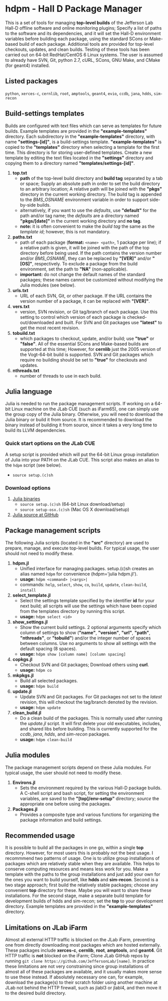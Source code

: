 # hdpm - Hall D Package Manager
This is a set of tools for managing **top-level builds** of the Jefferson Lab Hall-D offline software and online monitoring plugins; Specify a list of paths to the software and its dependencies, and it will set the Hall-D environment variables before building each package, using the standard SCons or Make-based build of each package. Additional tools are provided for top-level checkouts, updates, and clean builds. Testing of these tools has been carried out on 64-bit RedHat/CentOS 6 Linux systems. The user is assumed to already have SVN, Git, python 2.7, cURL, SCons, GNU Make, and CMake (for geant4) installed.

## Listed packages
`python`, `xerces-c`, `cernlib`, `root`, `amptools`, `geant4`, `evio`, `ccdb`, `jana`, `hdds`, `sim-recon`

## Build-settings templates
Builds are configured with text files which can serve as templates for future builds. Example templates are provided in the **"example-templates"** directory. Each subdirectory in the **"example-templates"** directory, with name **"settings-[id]"**, is a build-settings template. **"example-templates"** is copied to the **"templates"** directory when selecting a template for the first time. This directory is for storing user-defined templates. Create a new template by editing the text files located in the **"settings"** directory and copying them to a directory named **"templates/settings-[id]"**.

1. **top.txt**
   - **path** of the top-level build directory and **build tag** separated by a tab or space; Supply an absolute path in order to set the build directory to an arbitrary location; A relative path will be joined with the **"pkgs"** directory in the current working directory. The build tag is appended to the *BMS_OSNAME* environment variable in order to support side-by-side builds.
   - alternatively, if you want to use the *defaults*, use **"default"** for the path and/or tag name; the *defaults* are a directory named **"pkgs/[date]"** in the current working directory and **no tag**.
   - **note:** it is often convenient to make the *build tag* the same as the *template id*; however, this is not mandatory.
2. **paths.txt**
   - path of each package (**format:** `<name> <path>`, 1 package per line); if a relative path is given, it will be joined with the path of the top directory before being used. If the path contains the version number and/or *BMS_OSNAME*, they can be replaced by **"[VER]"** and/or **"[OS]"**, respectively. To exclude a package from the build environment, set the path to **"NA"** (non-applicable).
   - **important:** do not change the default names of the standard packages; these names cannot be customized without modifying the Julia modules (see below).
3. **urls.txt**
   - URL of each SVN, Git, or other package. If the URL contains the version number of a package, it can be replaced with **"[VER]"**.
4. **vers.txt**
   - version, SVN revision, or Git tag/branch of each package. Use this setting to control which version of each package is checked-out/downloaded and built. For SVN and Git packages use **"latest"** to get the most recent revision.
5. **tobuild.txt**
   - which packages to checkout, update, and/or build; use **"true"** or **"false"**. All of the essential SCons and Make-based builds are supported at this time; However, for **cernlib** just the 2005 version of the Vogt-64-bit build is supported. SVN and Git packages which require no building should be set to **"true"** for checkouts and updates.  
6. **nthreads.txt**
   - number of threads to use in each build.

## Julia language
Julia is needed to run the package management scripts. If working on a 64-bit Linux machine on the JLab CUE (such as iFarm65), one can simply use the group copy of the Julia binary. Otherwise, you will need to download the Julia binary or build it from source. It is recommended to download the binary instead of building it from source, since it takes a very long time to build its LLVM dependencies.

### Quick start options on the JLab CUE
A setup script is provided which will put the 64-bit Linux group installation of Julia into your PATH on the JLab CUE. This script also makes an alias to the `hdpm` script (see below).
 - `source setup.(c)sh`

### Download options
1. [Julia binaries](http://julialang.org/downloads)
   - `source setup.(c)sh` (64-bit Linux download/setup)
   - `source setup-osx.(c)sh` (Mac OS X download/setup)
2. [Julia source at GitHub](https://github.com/JuliaLang/julia)

## Package management scripts
The following Julia scripts (located in the **"src"** directory) are used to prepare, manage, and execute top-level builds. For typical usage, the user should not need to modify these.

1. **hdpm.jl**
   - Unified interface for managing packages. setup.(c)sh creates an alias named `hdpm` for convenience (hdpm='julia hdpm.jl').
   - **usage:** `hdpm <command> |<args>|`
   - commands: `help`, `select`, `show`, `co`, `build`, `update`, `clean-build`, `install`
2. **select_template.jl**
   - Select the settings template specified by the identifier **id** for your next build; all scripts will use the settings which have been copied from the templates directory by running this script.
   - **usage:** `hdpm select <id>`
3. **show_settings.jl**
   - Show the current build settings. 2 optional arguments specify which column of settings to show (**"name"**, **"version"**, **"url"**, **"path"**, **"nthreads"**, or **"tobuild"**) and/or the integer number of spaces between columns. Use no arguments to show all settings with the default spacing (8 spaces).
   - **usage:** `hdpm show [column name] [column spacing]`
4. **copkgs.jl**
   - Checkout SVN and Git packages; Download others using **curl**.
   - **usage:** `hdpm co`
5. **mkpkgs.jl**
   - Build all selected packages.
   - **usage:** `hdpm build`
6. **update.jl**
   - Update SVN and Git packages. For Git packages not set to the *latest* revision, this will checkout the tag/branch denoted by the revision.
   - **usage:** `hdpm update`
7. **clean_build.jl**
   - Do a clean build of the packages. This is normally used after running the *update.jl* script. It will first delete your old executables, includes, and shared libs before building. This is currently supported for the *ccdb*, *jana*, *hdds*, and *sim-recon* packages.
   - **usage:** `hdpm clean-build`

## Julia modules
The package management scripts depend on these Julia modules. For typical usage, the user should not need to modify these.

1. **Environs.jl**
   - Sets the environment required by the various Hall-D package builds. A C-shell script and bash script, for setting the environment variables, are saved to the **"[top]/env-setup"** directory; *source* the appropriate one before using the packages.
2. **Packages.jl**
   - Provides a composite type and various functions for organizing the package information and build settings.

## Recommended usage
It is possible to build all the packages in one go, within a single **top** directory. However, for most users this is probably not the best usage. I recommmend two patterns of usage. One is to utilize group installations of packages which are relatively stable when they are available. This helps to conserve computing resources and means less work for you. Make a template with the paths to the group installations and just add your own for the ones you want to build yourself, like **hdds** and **sim-recon**. Second is a two stage approach; first build the relatively stable packages; choose any convenient **top** directory for these. Maybe you will want to share these installations. For the second stage, make a separate build template for development builds of hdds and sim-recon; set the **top** to your development directory. Example templates are provided in the **"example-templates"** directory.

## Limitations on JLab iFarm
Almost all external HTTP traffic is blocked on the JLab iFarm, preventing one from directly downloading most packages which are hosted externally. These packages include **xerces-c**, **cernlib**, **root**, **amptools**, and **geant4**. Git HTTP traffic is **not** blocked on the iFarm; Clone JLab GitHub repos by running `git clone https://github.com/JeffersonLab/[name]`. In practice these limitations are not very constraining since group installations of almost all of these packages are available, and it usually makes more sense to use these instead. If absolutely necessary one can, for example, download the package(s) to their scratch folder using another machine at JLab not behind the HTTP firewall, such as jlabl3 or jlabl4, and then move it to the desired build directory.

